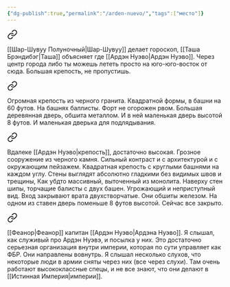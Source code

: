 ```yaml
---
{"dg-publish":true,"permalink":"/arden-nuevo/","tags":["место"]}
---
```



<div class="transclusion internal-embed is-loaded"><a class="markdown-embed-link" href="/13-avgusta-2023/#4c541b" aria-label="Open link"><svg xmlns="http://www.w3.org/2000/svg" width="24" height="24" viewBox="0 0 24 24" fill="none" stroke="currentColor" stroke-width="2" stroke-linecap="round" stroke-linejoin="round" class="svg-icon lucide-link"><path d="M10 13a5 5 0 0 0 7.54.54l3-3a5 5 0 0 0-7.07-7.07l-1.72 1.71"></path><path d="M14 11a5 5 0 0 0-7.54-.54l-3 3a5 5 0 0 0 7.07 7.07l1.71-1.71"></path></svg></a><div class="markdown-embed">



[[Шар-Шувуу Полуночный\|Шар-Шувуу]] делает гороскоп, [[Таша Брэндибэг\|Таша]] объясняет где [[Ардэн Нуэво\|Ардэн Нуэво]]. Через центр города либо ты можешь лететь просто на юго-юго-восток от сюда. Большая крепость, не пропустишь. 

</div></div>


<div class="transclusion internal-embed is-loaded"><a class="markdown-embed-link" href="/22-yanvarya-2023/#e6aa44" aria-label="Open link"><svg xmlns="http://www.w3.org/2000/svg" width="24" height="24" viewBox="0 0 24 24" fill="none" stroke="currentColor" stroke-width="2" stroke-linecap="round" stroke-linejoin="round" class="svg-icon lucide-link"><path d="M10 13a5 5 0 0 0 7.54.54l3-3a5 5 0 0 0-7.07-7.07l-1.72 1.71"></path><path d="M14 11a5 5 0 0 0-7.54-.54l-3 3a5 5 0 0 0 7.07 7.07l1.71-1.71"></path></svg></a><div class="markdown-embed">



Огромная крепость из черного гранита. Квадратной формы, в башни на 60 футов. На башнях баллисты. Форт не огорожен рвом. Большая деревянная дверь, обшита металлом. И в ней маленькая дверь высотой 8 футов. И маленькая дверька для подлядывания. 

</div></div>


<div class="transclusion internal-embed is-loaded"><a class="markdown-embed-link" href="/13-avgusta-2023/#a1921e" aria-label="Open link"><svg xmlns="http://www.w3.org/2000/svg" width="24" height="24" viewBox="0 0 24 24" fill="none" stroke="currentColor" stroke-width="2" stroke-linecap="round" stroke-linejoin="round" class="svg-icon lucide-link"><path d="M10 13a5 5 0 0 0 7.54.54l3-3a5 5 0 0 0-7.07-7.07l-1.72 1.71"></path><path d="M14 11a5 5 0 0 0-7.54-.54l-3 3a5 5 0 0 0 7.07 7.07l1.71-1.71"></path></svg></a><div class="markdown-embed">



Вдалеке [[Ардэн Нуэво\|крепость]], достаточно высокая. Грозное сооружение из черного камня. Сильный контраст и с архитектурой и с окружающим пейзажем. Квадратная крепость с круглыми башнями на каждом углу. Стены выглядят абсолютно гладкими без видимых швов и трещины, Как убдто массивный, выточенный из монолита. Наверху стен шипы, торчащие балисты с двух башен. Угрожающий и неприступный вид. Вход закрывают врата двухстворчатые. Они обшиты железом. На одном из ставен дверь поменьше 8 футов высотой. Сейчас все закрыто. 

</div></div>


<div class="transclusion internal-embed is-loaded"><a class="markdown-embed-link" href="/14-maya-2023/#51b07a" aria-label="Open link"><svg xmlns="http://www.w3.org/2000/svg" width="24" height="24" viewBox="0 0 24 24" fill="none" stroke="currentColor" stroke-width="2" stroke-linecap="round" stroke-linejoin="round" class="svg-icon lucide-link"><path d="M10 13a5 5 0 0 0 7.54.54l3-3a5 5 0 0 0-7.07-7.07l-1.72 1.71"></path><path d="M14 11a5 5 0 0 0-7.54-.54l-3 3a5 5 0 0 0 7.07 7.07l1.71-1.71"></path></svg></a><div class="markdown-embed">



[[Феанор\|Феанор]] капитан [[Ардэн Нуэво\|Ардэна Нуэво]]. Я слышал, как служивый про Ардэн Нуэвэ, и посылка у них. Это достаточно серьезная организация внутри империи, которая по сути управляет как ФБР. Они направлены вовнутрь. Я слышал несколько слухов, что некоторые люди в армии сняты через них (все через слухи). Там очень работают высококлассные спецы, и не все знают, что они делают в [[Истинная Империя\|империи]]. 

</div></div>
